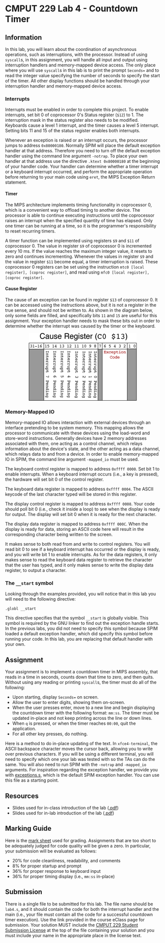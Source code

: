 # CMPUT 229 Lab 4 - Countdown Timer

## Information

In this lab, you will learn about the coordination of asynchronous operations, such as interruptions, with the processor. Instead of using `syscall`s, in this assignment, you will handle all input and output using interruption handlers and memory-mapped device access. The only place where you will use `syscall`s in this lab is to print the prompt `Seconds=` and to read the integer value specifying the number of seconds to specify the start of the timer. All other display functions should be handled through your interruption handler and memory-mapped device access.

### Interrupts

Interrupts must be enabled in order to complete this project. To enable interrupts, set bit 0 of coprocessor 0's Status register (`$12`) to 1. The interruption mask in the status register also needs to be modified. Keyboards cause a level 1 interrupt, and the timer causes a level 5 interrupt. Setting bits 11 and 15 of the status register enables both interrupts.

Whenever an exception is raised or an interrupt occurs, the processor jumps to address `0x80000180`. Normally SPIM will place the default exception handler at that address. Therefore you need to turn off the default exception handler using the command line argument `-notrap`. To place your own handler at that address use the directive `.ktext 0x80000180` at the beginning of your handler code. Your handler can determine whether a timer interrupt or a keyboard interrupt occurred, and perform the appropriate operation before returning to your main code using `eret`, the MIPS Exception Return statement.

#### Timer

The MIPS architecture implements timing functionality in coprocessor 0, which is a convenient way to offload timing to another device. The processor is able to continue executing instructions until the coprocessor raises an interrupt when the specified quantity of time has elapsed. Only one timer can be running at a time, so it is the programmer's responsibility to reset recurring timers.

A timer function can be implemented using registers `$9` and `$11` of coprocessor 0. The value in register `$9` of coprocessor 0 is incremented every 10 ms. If the value reaches the maximum integer value, it resets to zero and continues incrementing. Whenever the values in register `$9` and the value in register `$11` become equal, a timer interruption is raised. These coprocessor 0 registers can be set using the instruction `mtc0 [local register], [coproc register]`, and read using `mfc0 [local register], [coproc register]`.

#### Cause Register

The cause of an exception can be found in register `$13` of coprocessor 0. It can be accessed using the instructions above, but it is not a register in the true sense, and should not be written to. As shown in the diagram below, only some fields are filled, and specifically bits `11` and `15` are useful for this assignment. Your exception handler needs to mask these bits out in order to determine whether the interrupt was caused by the timer or the keyboard.

<p align="center">
  <img alt="Cause Register" src="resources/imgs/causeReg.png"/>
</p>

### Memory-Mapped IO

Memory-mapped IO allows interaction with external devices through an interface pretending to be system memory. This mapping allows the processor to communicate with these devices using the load-word and store-word instructions. Generally devices have 2 memory addresses associated with them, one acting as a control channel, which relays information about the device's state, and the other acting as a data channel, which relays data to and from a device. In order to enable memory-mapped IO in SPIM, the command line argument `-mapped_io` must be used.

The keyboard control register is mapped to address `0xffff 0000`. Set bit 1 to enable interrupts. When a keyboard interrupt occurs (i.e., a key is pressed), the hardware will set bit 0 of the control register.

The keyboard data register is mapped to address `0xffff 0004`. The ASCII keycode of the last character typed will be stored in this register.

The display control register is mapped to address `0xffff 0008`. Your code should poll bit 0 (i.e., check it inside a loop) to see when the display is ready for output. The display will set bit 0 when it is ready for the next character.

The display data register is mapped to address `0xffff 000C`. When the display is ready for data, storing an ASCII code here will result in the corresponding character being written to the screen.

It makes sense to both read from and write to control registers. You will read bit 0 to see if a keyboard interrupt has occurred or the display is ready, and you will write bit 1 to enable interrupts. As for the data registers, it only makes sense to read the keyboard data register to retrieve the character that the user has typed, and it only makes sense to write the display data register, to output a character.

### The `__start` symbol

Looking through the examples provided, you will notice that in this lab you will need to the following directive:

```
.globl __start
```

This directive specifies that the symbol `__start` is globally visible. This symbol is required by the GNU linker to find out the exception handle starts. In the previous labs, you did not need to specify this symbol because SPIM loaded a default exception handler, which did specify this symbol before running your code. In this lab, you are replacing that default handler with your own.

## Assignment

Your assignment is to implement a countdown timer in MIPS assembly, that reads in a time in seconds, counts down that time to zero, and then quits. Without using any reading or printing `syscall`s, the timer must do all of the following:

*   Upon starting, display `Seconds=` on screen.
*   Allow the user to enter digits, showing them on-screen.
*   When the user presses enter, move to a new line and begin displaying the countdown timer with the following format: `mm:ss`. The timer must be updated in-place and not keep printing across the line or down lines.
*   When `q` is pressed, or when the timer reaches `00:00`, quit the application.
*   For all other key presses, do nothing.

Here is a method to do in-place updating of the text. In `xfce4-terminal`, the ASCII backspace character moves the cursor back, allowing you to write over previous characters. If you will be using a different terminal, you will need to specify which one your lab was tested with so the TAs can do the same. You will also need to run SPIM with the `-notrap` and `-mapped_io` arguments. For inspiration regarding the exception handler, we provide you with [exceptions.s](resources/code/exceptions.s), which is the default SPIM exception handler. You can use this file as a starting point.

## Resources

* Slides used for in-class introduction of the lab  ([.pdf](resources/slides/class.pdf))
* Slides used for in-lab introduction of the lab ([.pdf](resources/slides/lab.pdf))

## Marking Guide
Here is the [mark sheet](MarkSheet.txt) used for grading. Assignments that are too short to be adequately judged for code quality will be given a zero. In particular, your submission will be evaluated as follows:
* 20% for code cleanliness, readability, and comments
*  8% for proper startup and prompt
* 36% for proper response to keyboard input
* 36% for proper timing display (i.e., `mm:ss` in-place)

## Submission

There is a single file to be submitted for this lab. The file name should be `lab4.s`, and it should contain the code for both the interrupt handler and the main (i.e., your file must contain all the code for a successful countdown timer execution). Use the link provided in the course eClass page for submission. Your solution MUST include the [CMPUT 229 Student Submission License](LICENSE.md) at the top of the file containing your solution and you must include your name in the appropriate place in the license text.
